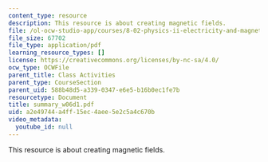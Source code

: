 ```yaml
---
content_type: resource
description: This resource is about creating magnetic fields.
file: /ol-ocw-studio-app/courses/8-02-physics-ii-electricity-and-magnetism-spring-2007/a2e49744a4ff15ec4aee5e2c5a4c670b_summary_w06d1.pdf
file_size: 67702
file_type: application/pdf
learning_resource_types: []
license: https://creativecommons.org/licenses/by-nc-sa/4.0/
ocw_type: OCWFile
parent_title: Class Activities
parent_type: CourseSection
parent_uid: 588b48d5-a339-0347-e6e5-b16b0ec1fe7b
resourcetype: Document
title: summary_w06d1.pdf
uid: a2e49744-a4ff-15ec-4aee-5e2c5a4c670b
video_metadata:
  youtube_id: null
---
```

This resource is about creating magnetic fields.